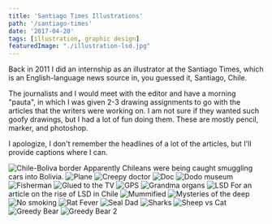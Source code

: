 ```yaml
---
title: 'Santiago Times Illustrations'
path: '/santiago-times'
date: '2017-04-20'
tags: [illustration, graphic design]
featuredImage: "./illustration-lsd.jpg"
---
```


Back in 2011 I did an internship as an illustrator at the Santiago Times, which is an English-language news source in, you guessed it, Santiago, Chile.

The journalists and I would meet with the editor and have a morning "pauta", in which I was given 2-3 drawing assignments to go with the articles that the writers were working on. I am not sure if they wanted such goofy drawings, but I had a lot of fun doing them. These are mostly pencil, marker, and photoshop.

I apologize, I don't remember the headlines of a lot of the articles, but I'll provide captions where I can.

<img src="./images/drawing-chile-bolivia-border.jpg	" alt="Chile-Boliva border" />
Apparently Chileans were being caught smuggling cars into Bolivia.

<img src="./images/drawing-plane.jpg" alt="Plane" />

<img src="./images/drawing-creepy-doctor.jpg" alt="Creepy doctor" />

<img src="./images/drawing-doc-santiago-times.jpg" alt="Doc" />

<img src="./images/drawing-dodo-museum.jpg" alt="Dodo museum" />

<img src="./images/drawing-fisherman.jpg" alt="Fisherman" />

<img src="./images/drawing-glued-tv.jpg" alt="Glued to the TV" />

<img src="./images/drawing-gps.jpg" alt="GPS" />

<img src="./images/drawing-grandma-organs.jpg" alt="Grandma organs" />

<img src="./illustration-lsd.jpg" alt="LSD" />
For an article on the rise of LSD in Chile

<img src="./images/drawing-mummified.jpg" alt="Mummified" />

<img src="./images/drawing-mysteries-deep.jpg" alt="Mysteries of the deep" />

<img src="./images/drawing-no-smoking.jpg" alt="No smoking" />

<img src="./images/drawing-rat-fever.jpg" alt="Rat Fever" />

<img src="./images/drawing-seal-dad.jpg" alt="Seal Dad" />

<img src="./images/drawing-sharks.jpg" alt="Sharks" />

<img src="./images/drawing-sheep-vs-cat.jpg" alt="Sheep vs Cat" />

<img src="./images/illustration-greedy-bear.jpg" alt="Greedy Bear" />
<img src="./images/illustration-greedy-bear-2.jpg" alt="Greedy Bear 2" />
